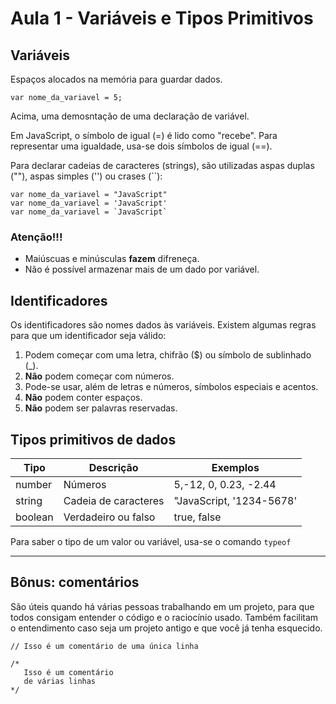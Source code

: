 # Aula 1 - Variáveis e Tipos Primitivos

## Variáveis

Espaços alocados na memória para guardar dados.

```
var nome_da_variavel = 5;
```

Acima, uma demosntação de uma declaração de variável. 

Em JavaScript, o símbolo de igual (=) é lido como "recebe". Para representar uma igualdade, usa-se dois símbolos de igual (==).

Para declarar cadeias de caracteres (strings), são utilizadas aspas duplas (""), aspas simples ('') ou crases (``):

```
var nome_da_variavel = "JavaScript"
var nome_da_variavel = 'JavaScript'
var nome_da_variavel = `JavaScript`
```

### Atenção!!!

- Maiúscuas e minúsculas **fazem** difreneça.
- Não é possível armazenar mais de um dado por variável.

## Identificadores

Os identificadores são nomes dados às variáveis. Existem algumas regras para que um identificador seja válido:

1. Podem começar com uma letra, chifrão ($) ou símbolo de sublinhado (_).
2. **Não** podem começar com números.
3. Pode-se usar, além de letras e números, símbolos especiais e acentos.
4. **Não** podem conter espaços.
5. **Não** podem ser palavras reservadas.


## Tipos primitivos de dados

Tipo    | Descrição            | Exemplos
--------|----------------------|------------------------
number  | Números              | 5,-12, 0, 0.23, -2.44
string  | Cadeia de caracteres | "JavaScript, '1234-5678'
boolean | Verdadeiro ou falso  | true, false

Para saber o tipo de um valor ou variável, usa-se o comando `typeof`

-----

## Bônus: comentários

São úteis quando há várias pessoas trabalhando em um projeto, para que todos consigam entender o código e o raciocínio usado. Também facilitam o entendimento caso seja um projeto antigo e que você já tenha esquecido.

```
// Isso é um comentário de uma única linha
```

```
/*
   Isso é um comentário 
   de várias linhas
*/
```


